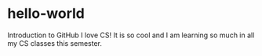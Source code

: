 # hello-world
Introduction to GitHub
I love CS! It is so cool and I am learning so much in all my CS classes this semester.
